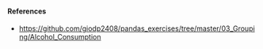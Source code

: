 #### References
* https://github.com/giodp2408/pandas_exercises/tree/master/03_Grouping/Alcohol_Consumption
